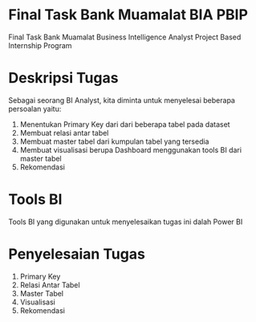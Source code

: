 # Final Task Bank Muamalat BIA PBIP
Final Task Bank Muamalat Business Intelligence Analyst Project Based Internship Program

# Deskripsi Tugas
Sebagai seorang BI Analyst, kita diminta untuk menyelesai beberapa persoalan yaitu:
1. Menentukan Primary Key dari dari beberapa tabel pada dataset
2. Membuat relasi antar tabel
3. Membuat master tabel dari kumpulan tabel yang tersedia
4. Membuat visualisasi berupa Dashboard menggunakan tools BI dari master tabel
5. Rekomendasi

# Tools BI
Tools BI yang digunakan untuk menyelesaikan tugas ini dalah Power BI

# Penyelesaian Tugas
1. Primary Key
2. Relasi Antar Tabel
3. Master Tabel
4. Visualisasi
5. Rekomendasi
